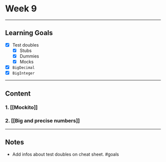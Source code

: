 # Week 9
---
## Learning Goals
- [x] Test doubles
	- [x] Stubs
	- [x] Dummies
	- [x] Mocks
- [x] `BigDecimal`
- [x] `BigInteger`
---
## Content
### 1. [[Mockito]]
### 2. [[Big and precise numbers]]
---
## Notes
- Add infos about test doubles on cheat sheet.
#goals
